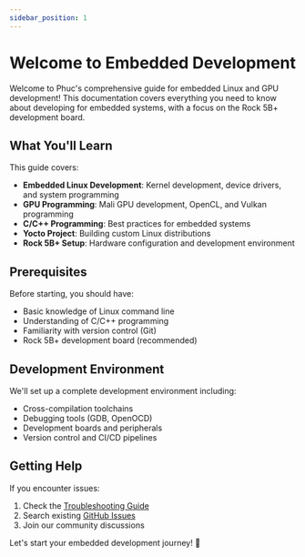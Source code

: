 ```yaml
---
sidebar_position: 1
---
```


# Welcome to Embedded Development

Welcome to Phuc's comprehensive guide for embedded Linux and GPU development! This documentation covers everything you need to know about developing for embedded systems, with a focus on the Rock 5B+ development board.

## What You'll Learn

This guide covers:

- **Embedded Linux Development**: Kernel development, device drivers, and system programming
- **GPU Programming**: Mali GPU development, OpenCL, and Vulkan programming
- **C/C++ Programming**: Best practices for embedded systems
- **Yocto Project**: Building custom Linux distributions
- **Rock 5B+ Setup**: Hardware configuration and development environment

## Prerequisites

Before starting, you should have:

- Basic knowledge of Linux command line
- Understanding of C/C++ programming
- Familiarity with version control (Git)
- Rock 5B+ development board (recommended)

## Development Environment

We'll set up a complete development environment including:

- Cross-compilation toolchains
- Debugging tools (GDB, OpenOCD)
- Development boards and peripherals
- Version control and CI/CD pipelines

## Getting Help

If you encounter issues:

1. Check the [Troubleshooting Guide](./getting-started/troubleshooting.md)
2. Search existing [GitHub Issues](https://github.com/nguyentrongphuc552003/phucscareembedded/issues)
3. Join our community discussions

Let's start your embedded development journey! 🚀
